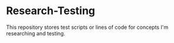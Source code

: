 # Research-Testing
This repository stores test scripts or lines of code for concepts I'm researching and testing. 
